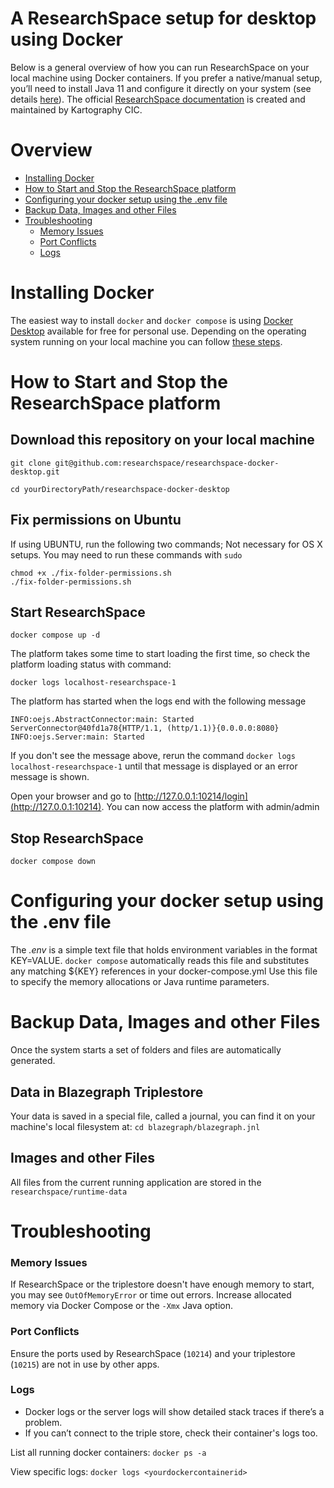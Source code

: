 # A ResearchSpace setup for desktop using Docker

Below is a general overview of how you can run ResearchSpace on your local machine using Docker containers. If you prefer a native/manual setup, you’ll need to install Java 11 and configure it directly on your system (see details [here](https://documentation.researchspace.org/resource/rsp:Documentation_Download)). The official [ResearchSpace documentation](http://documentation.researchspace.org) is created and maintained by Kartography CIC. 


# Overview

<!--ts-->

- [Installing Docker](#installing)
- [How to Start and Stop the ResearchSpace platform](#basic-commands-to-start-and-stop-researchspace-the-researchspace-platform)
- [Configuring your docker setup using the .env file](#configuring-your-docker-setup-using-the-env-file)
- [Backup Data, Images and other Files](#backup-data-images-and-other-files)
- [Troubleshooting](#troubleshooting)   
    * [Memory Issues](#memory-issues)
    * [Port Conflicts](#port-conflicts)  
    * [Logs](#logs)
<!--te-->

# Installing Docker

The easiest way to install ```docker``` and ```docker compose``` is using [Docker Desktop](https://www.docker.com/products/docker-desktop/) available for free for personal use.
Depending on the operating system running on your local machine you can follow [these steps](docker_installations.md).


# How to Start and Stop the ResearchSpace platform

## Download this repository on your local machine
```git clone git@github.com:researchspace/researchspace-docker-desktop.git```

```cd yourDirectoryPath/researchspace-docker-desktop```

## Fix permissions on Ubuntu
If using UBUNTU, run the following two commands; Not necessary for OS X setups. You may need to run these commands with ```sudo```
```
chmod +x ./fix-folder-permissions.sh
./fix-folder-permissions.sh
```

## Start ResearchSpace 

```docker compose up -d```

The platform takes some time to start loading the first time, so check the platform loading status with command:

```docker logs localhost-researchspace-1```

The platform has started when the logs end with the following message

```INFO:oejs.AbstractConnector:main: Started ServerConnector@40fd1a78{HTTP/1.1, (http/1.1)}{0.0.0.0:8080}```
```INFO:oejs.Server:main: Started```

If you don't see the message above, rerun the command ```docker logs localhost-researchspace-1``` until that message is displayed or an error message is shown.

Open your browser and go to [http://127.0.0.1:10214/login](http://127.0.0.1:10214). You can now access the platform with admin/admin

## Stop ResearchSpace

```docker compose down```


# Configuring your docker setup using the .env file

The *.env* is a simple text file that holds environment variables in the format KEY=VALUE. ```docker compose``` automatically reads this file and substitutes any matching ${KEY} references in your docker-compose.yml
Use this file to specify the memory allocations or Java runtime parameters.

# Backup Data, Images and other Files

Once the system starts a set of folders and files are automatically generated. 

## Data in Blazegraph Triplestore
Your data is saved in a special file, called a journal, you can find it on your machine's local filesystem at:
```cd blazegraph/blazegraph.jnl```

## Images and other Files 
All files from the current running application are stored in the  ```researchspace/runtime-data```

# Troubleshooting

### Memory Issues
If ResearchSpace or the triplestore doesn't have enough memory to start, you may see `OutOfMemoryError` or time out errors. Increase allocated memory via Docker Compose or the `-Xmx` Java option.

### Port Conflicts  
Ensure the ports used by ResearchSpace (`10214`) and your triplestore (`10215`) are not in use by other apps.

### Logs
- Docker logs or the server logs will show detailed stack traces if there’s a problem.  
- If you can’t connect to the triple store, check their container's logs too.

List all running docker containers:
```docker ps -a```

View specific logs:
```docker logs <yourdockercontainerid>```

